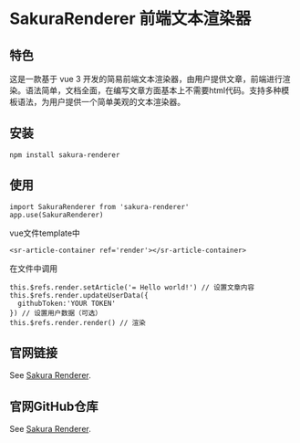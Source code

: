# SakuraRenderer 前端文本渲染器

## 特色

这是一款基于 vue 3 开发的简易前端文本渲染器，由用户提供文章，前端进行渲染。语法简单，文档全面，在编写文章方面基本上不需要html代码。支持多种模板语法，为用户提供一个简单美观的文本渲染器。

## 安装
```
npm install sakura-renderer
```

## 使用
```
import SakuraRenderer from 'sakura-renderer'
app.use(SakuraRenderer)
```
vue文件template中
```
<sr-article-container ref='render'></sr-article-container>
```
在文件中调用
```
this.$refs.render.setArticle('= Hello world!') // 设置文章内容
this.$refs.render.updateUserData({
  githubToken:'YOUR TOKEN'
}) // 设置用户数据（可选）
this.$refs.render.render() // 渲染
```

## 官网链接
See [Sakura Renderer](http://123.249.110.185:8000/).

## 官网GitHub仓库
See [Sakura Renderer](https://github.com/SakuraLong/SakuraRendererWeb).
